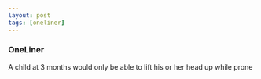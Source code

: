 ```yaml
---
layout: post
tags: [oneliner]
---
```



### OneLiner

A child at 3 months would only be able to lift his or her head up while prone
